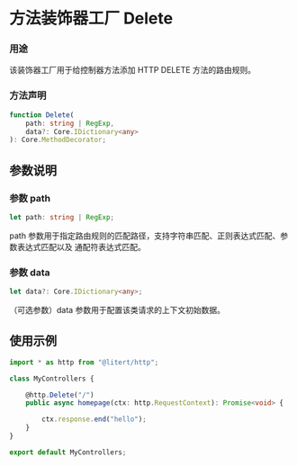 # 方法装饰器工厂 Delete

### 用途

该装饰器工厂用于给控制器方法添加 HTTP DELETE 方法的路由规则。

### 方法声明

```ts
function Delete(
    path: string | RegExp,
    data?: Core.IDictionary<any>
): Core.MethodDecorator;
```

## 参数说明

### 参数 path

```ts
let path: string | RegExp;
```

path 参数用于指定路由规则的匹配路径，支持字符串匹配、正则表达式匹配、参数表达式匹配以及
通配符表达式匹配。

### 参数 data

```ts
let data?: Core.IDictionary<any>;
```

（可选参数）data 参数用于配置该类请求的上下文初始数据。

## 使用示例

```ts
import * as http from "@litert/http";

class MyControllers {

    @http.Delete("/")
    public async homepage(ctx: http.RequestContext): Promise<void> {

        ctx.response.end("hello");
    }
}

export default MyControllers;
```
